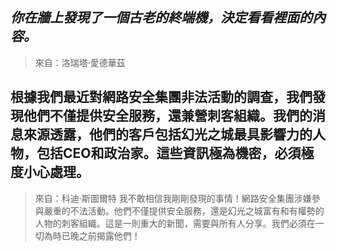 ## _你在牆上發現了一個古老的終端機，決定看看裡面的內容。_

> 來自：洛瑞塔·愛德華茲

## 根據我們最近對網路安全集團非法活動的調查，我們發現他們不僅提供安全服務，還兼營刺客組織。我們的消息來源透露，他們的客戶包括幻光之城最具影響力的人物，包括CEO和政治家。這些資訊極為機密，必須極度小心處理。

> 來自：科迪·斯圖爾特
> 我不敢相信我剛剛發現的事情！網路安全集團涉嫌參與嚴重的不法活動。他們不僅提供安全服務，還是幻光之城富有和有權勢的人物的刺客組織。這是一則重大的新聞，需要與所有人分享。我們必須在一切為時已晚之前揭露他們！
